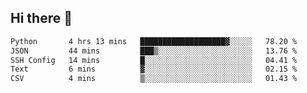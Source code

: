 ## Hi there 👋

<!--START_SECTION:waka-->

```txt
Python       4 hrs 13 mins   ███████████████████▓░░░░░   78.20 %
JSON         44 mins         ███▒░░░░░░░░░░░░░░░░░░░░░   13.76 %
SSH Config   14 mins         █░░░░░░░░░░░░░░░░░░░░░░░░   04.41 %
Text         6 mins          ▓░░░░░░░░░░░░░░░░░░░░░░░░   02.15 %
CSV          4 mins          ▒░░░░░░░░░░░░░░░░░░░░░░░░   01.43 %
```

<!--END_SECTION:waka-->

<!--
**OliverShang/OliverShang** is a ✨ _special_ ✨ repository because its `README.md` (this file) appears on your GitHub profile.

Here are some ideas to get you started:

- 🔭 I’m currently working on ...
- 🌱 I’m currently learning ...
- 👯 I’m looking to collaborate on ...
- 🤔 I’m looking for help with ...
- 💬 Ask me about ...
- 📫 How to reach me: ...
- 😄 Pronouns: ...
- ⚡ Fun fact: ...
-->
